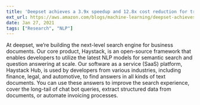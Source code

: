 ```yaml
---
title: 'Deepset achieves a 3.9x speedup and 12.8x cost reduction for training NLP models by working with AWS and NVIDIA'
ext_url: https://aws.amazon.com/blogs/machine-learning/deepset-achieves-a-3-9x-speedup-and-12-8x-cost-reduction-for-training-nlp-models-by-working-with-aws-and-nvidia/
date: Jan 27, 2021
tags: ["Research", "NLP"]
---
```

At deepset, we’re building the next-level search engine for business documents. Our core product, Haystack, is an open-source framework that enables developers to utilize the latest NLP models for semantic search and question answering at scale. Our software as a service (SaaS) platform, Haystack Hub, is used by developers from various industries, including finance, legal, and automotive, to find answers in all kinds of text documents. You can use these answers to improve the search experience, cover the long-tail of chat bot queries, extract structured data from documents, or automate invoicing processes.